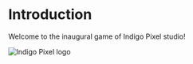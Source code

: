 # Introduction

Welcome to the inaugural game of Indigo Pixel studio!

![Indigo Pixel logo](Heartbroken/indigo-pixel.jpg)

<link rel="shortcut icon" type="image/x-icon" href="favicon.ico">
